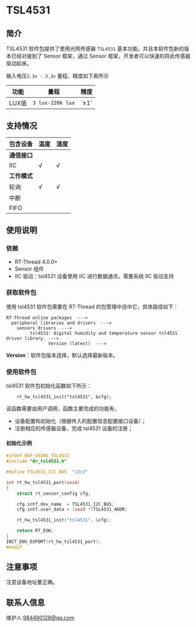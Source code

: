 # TSL4531

## 简介
TSL4531 软件包提供了使用光照传感器 `TSL4531` 基本功能。并且本软件包新的版本已经对接到了 Sensor 框架，通过 Sensor 框架，开发者可以快速的将此传感器驱动起来。

输入电压`2.3v - 3.3v` 量程、精度如下表所示

| 功能 | 量程 | 精度 |
| ---- | ---- | ---- |
| LUX值 | `3 lux-220k lux` |`±1‘|


## 支持情况

| 包含设备 | 温度 | 湿度 |
| ---- | ---- | ---- |
| **通信接口** |          |        |
| IIC      | √        | √      |
| **工作模式**     |          |        |
| 轮询             | √        | √      |
| 中断             |          |        |
| FIFO             |          |        |

## 使用说明

### 依赖

- RT-Thread 4.0.0+
- Sensor 组件
- IIC 驱动：tsl4531 设备使用 IIC 进行数据通讯，需要系统 IIC 驱动支持

### 获取软件包

使用 tsl4531 软件包需要在 RT-Thread 的包管理中选中它，具体路径如下：

```
RT-Thread online packages  --->
  peripheral libraries and drivers  --->
    sensors drivers  --->
         tsl4531: digital humidity and temperature sensor tsl4531 driver library. --->  
                Version (latest)  --->       
```

**Version**：软件包版本选择，默认选择最新版本。

### 使用软件包

tsl4531 软件包初始化函数如下所示：

```
    rt_hw_tsl4531_init("tsl4531", &cfg);
```

该函数需要由用户调用，函数主要完成的功能有，

- 设备配置和初始化（根据传入的配置信息配置接口设备）；
- 注册相应的传感器设备，完成 tsl4531 设备的注册；

#### 初始化示例

```c
#ifdef BSP_USING_TSL4531
#include "dr_tsl4531.h"

#define TSL4531_I2C_BUS  "i2c3"

int rt_hw_tsl4531_port(void)
{
    struct rt_sensor_config cfg;

    cfg.intf.dev_name  = TSL4531_I2C_BUS;
    cfg.intf.user_data = (void *)TSL4531_ADDR;

    rt_hw_tsl4531_init("tsl4531", &cfg);

    return RT_EOK;
}
INIT_ENV_EXPORT(rt_hw_tsl4531_port);
#endif
```

## 注意事项

注意设备地址要正确。

## 联系人信息

维护人:984490128@qq.com
